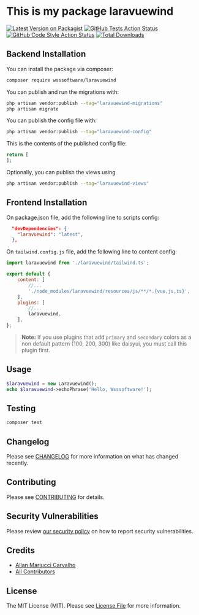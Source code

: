 # This is my package laravuewind

[![Latest Version on Packagist](https://img.shields.io/packagist/v/wsssoftware/laravuewind.svg?style=flat-square)](https://packagist.org/packages/wsssoftware/laravuewind)
[![GitHub Tests Action Status](https://img.shields.io/github/actions/workflow/status/wsssoftware/laravuewind/run-tests.yml?branch=main&label=tests&style=flat-square)](https://github.com/wsssoftware/laravuewind/actions?query=workflow%3Arun-tests+branch%3Amain)
[![GitHub Code Style Action Status](https://img.shields.io/github/actions/workflow/status/wsssoftware/laravuewind/fix-php-code-style-issues.yml?branch=main&label=code%20style&style=flat-square)](https://github.com/wsssoftware/laravuewind/actions?query=workflow%3A"Fix+PHP+code+style+issues"+branch%3Amain)
[![Total Downloads](https://img.shields.io/packagist/dt/wsssoftware/laravuewind.svg?style=flat-square)](https://packagist.org/packages/wsssoftware/laravuewind)

## Backend Installation

You can install the package via composer:

```bash
composer require wsssoftware/laravuewind
```

You can publish and run the migrations with:

```bash
php artisan vendor:publish --tag="laravuewind-migrations"
php artisan migrate
```

You can publish the config file with:

```bash
php artisan vendor:publish --tag="laravuewind-config"
```

This is the contents of the published config file:

```php
return [
];
```

Optionally, you can publish the views using

```bash
php artisan vendor:publish --tag="laravuewind-views"
```

## Frontend Installation

On package.json file, add the following line to scripts config:

```json
  "devDependencies": {
    "laravuewind": "latest",
  },
```

On `tailwind.config.js` file, add the following line to content config:

```js
import laravuewind from './laravuewind/tailwind.ts';

export default {
    content: [
        //...
        './node_modules/laravuewind/resources/js/**/*.{vue,js,ts}',
    ],
    plugins: [
        //...
        laravuewind,
    ],
};
```
> **Note:**
> If you use plugins that add `primary` and `secondary` colors as a non default pattern (100, 200, 300) like daisyui,
> you must call this plugin first.  

## Usage

```php
$laravuewind = new Laravuewind();
echo $laravuewind->echoPhrase('Hello, Wsssoftware!');
```

## Testing

```bash
composer test
```

## Changelog

Please see [CHANGELOG](CHANGELOG.md) for more information on what has changed recently.

## Contributing

Please see [CONTRIBUTING](CONTRIBUTING.md) for details.

## Security Vulnerabilities

Please review [our security policy](../../security/policy) on how to report security vulnerabilities.

## Credits

- [Allan Mariucci Carvalho](https://github.com/wsssoftware)
- [All Contributors](../../contributors)

## License

The MIT License (MIT). Please see [License File](LICENSE.md) for more information.

